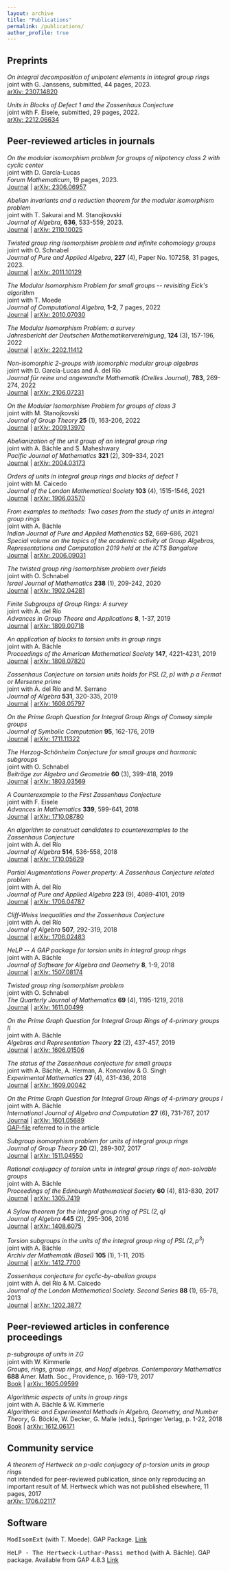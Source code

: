 ```yaml
---
layout: archive
title: "Publications"
permalink: /publications/
author_profile: true
---
```


## Preprints ##

_On integral decomposition of unipotent elements in integral group rings_  
joint with G. Janssens, submitted, 44 pages, 2023.  
[arXiv: 2307.14820 ](https://arxiv.org/abs/2307.14820)

_Units in Blocks of Defect 1 and the Zassenhaus Conjecture_  
joint with F. Eisele, submitted, 29 pages, 2022.  
[arXiv: 2212.06634 ](https://arxiv.org/abs/2212.06634)

## Peer-reviewed articles in journals ##

_On the modular isomorphism problem for groups of nilpotency class 2 with cyclic center_  
joint with D. Garc&iacute;a-Lucas  
_Forum Mathematicum_, 19 pages, 2023.  
[Journal](https://doi.org/10.1515/forum-2023-0237) | [arXiv: 2306.06957 ](https://arxiv.org/abs/2306.06957)

_Abelian invariants and a reduction theorem for the modular isomorphism problem_  
joint with T. Sakurai and M. Stanojkovski  
_Journal of Algebra_, **636**, 533-559, 2023.   
[Journal](https://www.sciencedirect.com/science/article/abs/pii/S0021869323004374?via%3Dihub) | [arXiv: 2110.10025 ](https://arxiv.org/abs/2110.10025)

_Twisted group ring isomorphism problem and infinite cohomology groups_  
joint with O. Schnabel  
_Journal of Pure and Applied Algebra_, **227** (4), Paper No. 107258, 31 pages, 2023.  
[Journal](https://www.sciencedirect.com/science/article/abs/pii/S0022404922002560) | [arXiv: 2011.10129](https://arxiv.org/abs/2011.10129)

_The Modular Isomorphism Problem for small groups -- revisiting Eick's algorithm_  
joint with T. Moede  
_Journal of Computational Algebra_, **1-2**, 7 pages, 2022  
[Journal](https://www.sciencedirect.com/science/article/pii/S2772827722000018) | [arXiv: 2010.07030](https://arxiv.org/abs/2010.07030)

_The Modular Isomorphism Problem: a survey_  
_Jahresbericht der Deutschen Mathematikervereinigung_, **124** (3), 157-196, 2022  
[Journal](https://link.springer.com/article/10.1365/s13291-022-00249-5) | [arXiv: 2202.11412](https://arxiv.org/abs/2202.11412)

_Non-isomorphic 2-groups with isomorphic modular group algebras_  
joint with D. Garc&iacute;a-Lucas and &Aacute;. del R&iacute;o  
_Journal f&uuml;r reine und angewandte Mathematik (Crelles Journal)_, **783**, 269-274, 2022  
[Journal](https://www.degruyter.com/document/doi/10.1515/crelle-2021-0074/html) | [arXiv: 2106.07231](https://arxiv.org/abs/2106.07231)

_On the Modular Isomorphism Problem for groups of class 3_  
joint with M. Stanojkovski  
_Journal of Group Theory_ **25** (1), 163-206, 2022  
[Journal](https://www.degruyter.com/document/doi/10.1515/jgth-2020-0174/html) | [arXiv: 2009.13970](https://arxiv.org/abs/2009.13970)

_Abelianization of the unit group of an integral group ring_  
joint with A. B&auml;chle and S. Maheshwary  
_Pacific Journal of Mathematics_ **321** (2), 309-334,  2021  
[Journal](https://msp.org/pjm/2021/312-2/pjm-v312-n2-p03-p.pdf) | [arXiv: 2004.03173](https://arxiv.org/abs/2004.03173)

_Orders of units in integral group rings and blocks of defect 1_  
joint with M. Caicedo  
_Journal of the London Mathematical Society_ **103** (4), 1515-1546, 2021  
[Journal](https://londmathsoc.onlinelibrary.wiley.com/doi/10.1112/jlms.12416) | [arXiv: 1906.03570](https://arxiv.org/abs/1906.03570)

_From examples to methods: Two cases from the study of units in integral group rings_  
joint with A. B&auml;chle  
_Indian Journal of Pure and Applied Mathenatics_ **52**, 669-686, 2021  
_Special volume on the topics of the academic activity at Group Algebras, Representations and Computation 2019 held at the ICTS Bangalore_  
[Journal](https://link.springer.com/article/10.1007/s13226-021-00180-y) | [arXiv: 2006.09031](https://arxiv.org/abs/2006.09031)

_The twisted group ring isomorphism problem over fields_  
joint with O. Schnabel  
_Israel Journal of Mathematics_ **238** (1), 209-242, 2020  
[Journal](https://link.springer.com/article/10.1007/s11856-020-2017-9) | [arXiv: 1902.04281](https://arxiv.org/abs/1902.04281)

_Finite Subgroups of Group Rings: A survey_  
joint with &Aacute;. del R&iacute;o  
_Advances in Group Theore and Applications_ **8**, 1-37, 2019  
[Journal](http://www.advgrouptheory.com/journal/Volumes/8/Margolis%20delRio.pdf) | [arXiv: 1809.00718](https://arxiv.org/abs/1809.00718)

_An application of blocks to torsion units in group rings_  
joint with A. B&auml;chle  
_Proceedings of the American Mathematical Society_ **147**, 4221-4231, 2019  
[Journal](https://www.ams.org/journals/proc/0000-000-00/S0002-9939-2019-14561-5/) | [arXiv: 1808.07820](https://arxiv.org/abs/1808.07820)

_Zassenhaus Conjecture on torsion units holds for $\operatorname{PSL}(2,p)$ with p a Fermat or Mersenne prime_  
joint with &Aacute;. del R&iacute;o and M. Serrano  
_Journal of Algebra_ **531**, 320-335, 2019  
[Journal](https://www.sciencedirect.com/science/article/pii/S0021869319302303) | [arXiv: 1608.05797](https://arxiv.org/abs/1608.05797)

_On the Prime Graph Question for Integral Group Rings of Conway simple groups_  
_Journal of Symbolic Computation_ **95**, 162-176, 2019  
[Journal](https://www.sciencedirect.com/science/article/pii/S0747717119300161?via%3Dihub) | [arXiv: 1711.11322](https://arxiv.org/abs/1711.11322)

_The Herzog-Sch&ouml;nheim Conjecture for small groups and harmonic subgroups_  
joint with O. Schnabel  
_Beitr&auml;ge zur Algebra und Geometrie_ **60** (3), 399-418, 2019  
[Journal](https://link.springer.com/article/10.1007/s13366-018-0419-1) | [arXiv: 1803.03569](https://arxiv.org/abs/1803.03569)

_A Counterexample to the First Zassenhaus Conjecture_  
joint with F. Eisele  
_Advances in Mathematics_ **339**, 599-641, 2018  
[Journal](https://www.sciencedirect.com/science/article/pii/S0001870818303839) | [arXiv: 1710.08780](https://arxiv.org/abs/1710.08780)

_An algorithm to construct candidates to counterexamples to the Zassenhaus Conjecture_  
joint with &Aacute;. del R&iacute;o  
_Journal of Algebra_ **514**, 536-558, 2018  
[Journal](https://www.sciencedirect.com/science/article/pii/S0021869318303934?via%3Dihub) | [arXiv: 1710.05629](https://arxiv.org/abs/1710.05629)

_Partial Augmentations Power property: A Zassenhaus Conjecture related problem_  
joint with &Aacute;. del R&iacute;o  
_Journal of Pure and Applied Algebra_ **223** (9), 4089-4101, 2019  
[Journal](https://www.sciencedirect.com/science/article/pii/S0022404918303104?via%3Dihub) | [arXiv: 1706.04787](https://arxiv.org/abs/1706.04787)

_Cliff-Weiss Inequalities and the Zassenhaus Conjecture_  
joint with &Aacute;. del R&iacute;o  
_Journal of Algebra_ **507**, 292-319, 2018  
[Journal](https://www.sciencedirect.com/science/article/pii/S0021869318302710?via%3Dihub) | [arXiv: 1706.02483](https://arxiv.org/abs/1706.02483)

_HeLP -- A GAP package for torsion units in integral group rings_  
joint with A. B&auml;chle  
_Journal of Software for Algebra and Geometry_ **8**, 1-9, 2018  
[Journal](https://msp.org/jsag/2018/8-1/p01.xhtml) | [arXiv: 1507.08174](http://arxiv.org/abs/1507.08174)

_Twisted group ring isomorphism problem_  
joint with O. Schnabel  
_The Quarterly Journal of Mathematics_ **69** (4), 1195-1219, 2018  
[Journal](https://academic.oup.com/qjmath/advance-article/doi/10.1093/qmath/hay020/4982942?guestAccessKey=e3ef5c2b-de97-42e8-b609-d8d11f353856) | [arXiv: 1611.00499](https://arxiv.org/abs/1611.00499)

_On the Prime Graph Question for Integral Group Rings of 4-primary groups II_  
joint with A. B&auml;chle  
_Algebras and Representation Theory_ **22** (2), 437-457, 2019  
[Journal](http://dx.doi.org/10.1007/s10468-018-9776-6) | [arXiv: 1606.01506](https://arxiv.org/abs/1606.01506)

_The status of the Zassenhaus conjecture for small groups_  
joint with A. B&auml;chle, A. Herman, A. Konovalov & G. Singh  
_Experimental Mathematics_ **27** (4), 431-436, 2018  
[Journal](http://dx.doi.org/10.1080/10586458.2017.1306814) | [arXiv: 1609.00042](https://arxiv.org/abs/1609.00042)

_On the Prime Graph Question for Integral Group Rings of 4-primary groups I_  
joint with A. B&auml;chle  
_International Journal of Algebra and Computation_ **27** (6), 731-767, 2017  
[Journal](http://doi.org/10.1142/S0218196717500357) | [arXiv: 1601.05689](https://arxiv.org/abs/1601.05689)  
[GAP-file](http://homepages.vub.ac.be/%7Eabachle/check_4_primary_table.g) referred to in the article

_Subgroup isomorphism problem for units of integral group rings_  
_Journal of Group Theory_ **20** (2), 289-307, 2017  
[Journal](https://www.degruyter.com/document/doi/10.1515/jgth-2016-0026/html) | [arXiv: 1511.04550](https://arxiv.org/abs/1511.04550)

_Rational conjugacy of torsion units in integral group rings of non-solvable groups_  
joint with A. B&auml;chle  
_Proceedings of the Edinburgh Mathematical Society_ **60** (4), 813-830, 2017  
[Journal](https://doi.org/10.1017/S0013091516000535) | [arXiv: 1305.7419](https://arxiv.org/abs/1305.7419)

_A Sylow theorem for the integral group ring of $\operatorname{PSL}(2,q)$_  
_Journal of Algebra_ **445** (2), 295-306, 2016  
[Journal](https://www.sciencedirect.com/science/article/pii/S0021869315004317?via%3Dihub) | [arXiv: 1408.6075](https://arxiv.org/abs/1408.6075)

_Torsion subgroups in the units of the integral group ring of $\operatorname{PSL}(2,p^3)$_  
joint with A. B&auml;chle  
_Archiv der Mathematik (Basel)_ **105** (1), 1-11, 2015  
[Journal](http://link.springer.com/article/10.1007/s00013-015-0784-z) | [arXiv: 1412.7700](https://arxiv.org/abs/1412.7700)

_Zassenhaus conjecture for cyclic-by-abelian groups_  
joint with &Aacute;. del R&iacute;o & M. Caicedo  
_Journal of the London Mathematical Society. Second Series_ **88** (1), 65-78, 2013  
[Journal](https://londmathsoc.onlinelibrary.wiley.com/doi/abs/10.1112/jlms/jdt002) | [arXiv: 1202.3877](https://arxiv.org/abs/1202.3877)

## Peer-reviewed articles in conference proceedings ##

_p-subgroups of units in $\mathbb{Z}G$_  
joint with W. Kimmerle  
_Groups, rings, group rings, and Hopf algebras. Contemporary Mathematics_ **688** Amer. Math. Soc., Providence, p. 169-179, 2017  
[Book](https://bookstore.ams.org/conm-688) | [arXiv: 1605.09599](https://arxiv.org/abs/1605.09599)

_Algorithmic aspects of units in group rings_  
joint with A. B&auml;chle & W. Kimmerle  
_Algorithmic and Experimental Methods in Algebra, Geometry, and Number Theory_, G. B&ouml;ckle, W. Decker, G. Malle (eds.), Springer Verlag, p. 1-22, 2018  
[Book](http://www.springer.com/de/book/9783319705651) | [arXiv: 1612.06171](https://arxiv.org/abs/1612.06171)

## Community service ##

_A theorem of Hertweck on p-adic conjugacy of p-torsion units in group rings_  
not intended for peer-reviewed publication, since only reproducing an important result of M. Hertweck which was not published elsewhere, 11 pages, 2017  
[arXiv: 1706.02117](https://arxiv.org/abs/1706.02117)

## Software ##

<kbd>ModIsomExt</kbd> (with T. Moede). GAP Package. [Link](https://www.tu-braunschweig.de/index.php?eID=dumpFile&t=f&f=114036&token=7391a74bb71a93524f0dc24d07e5330c3d3cdf6e)

<kbd>HeLP - The Hertweck-Luthar-Passi method</kbd> (with A. B&auml;chle). GAP package. Available from GAP 4.8.3 [Link](https://www.gap-system.org/Packages/help.html) 

